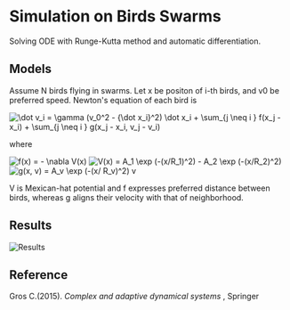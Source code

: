 # Simulation on Birds Swarms

Solving ODE with Runge-Kutta method and automatic differentiation.

## Models

Assume N birds flying in swarms. Let x be positon of i-th birds, and v0 be preferred speed. Newton's equation of each bird is

<img src="https://latex.codecogs.com/gif.latex?\dot&space;v_i&space;=&space;\gamma&space;(v_0^2&space;-&space;{\dot&space;x_i}^2)&space;\dot&space;x_i&space;&plus;&space;\sum_{j&space;\neq&space;i&space;}&space;f(x_j&space;-&space;x_i)&space;&plus;&space;\sum_{j&space;\neq&space;i&space;}&space;g(x_j&space;-&space;x_i,&space;v_j&space;-&space;v_i)" title="\dot v_i = \gamma (v_0^2 - {\dot x_i}^2) \dot x_i + \sum_{j \neq i } f(x_j - x_i) + \sum_{j \neq i } g(x_j - x_i, v_j - v_i)" />

where

<img src="https://latex.codecogs.com/gif.latex?f(x)&space;=&space;-&space;\nabla&space;V(x)" title="f(x) = - \nabla V(x)" />

<img src="https://latex.codecogs.com/gif.latex?V(x)&space;=&space;A_1&space;\exp&space;(-(x/R_1)^2)&space;-&space;A_2&space;\exp&space;(-(x/R_2)^2)" title="V(x) = A_1 \exp (-(x/R_1)^2) - A_2 \exp (-(x/R_2)^2)" />

<img src="https://latex.codecogs.com/gif.latex?g(x,&space;v)&space;=&space;A_v&space;\exp&space;(-(x/&space;R_v)^2)&space;v" title="g(x, v) = A_v \exp (-(x/ R_v)^2) v" />

V is Mexican-hat potential and f expresses preferred distance between birds, whereas g aligns their velocity with that of neighborhood.

## Results

![Results](https://user-images.githubusercontent.com/38175513/79634941-a327ba00-81a8-11ea-8c83-77d4dd622dae.gif)

## Reference

Gros C.(2015). *Complex and adaptive dynamical systems* , Springer
